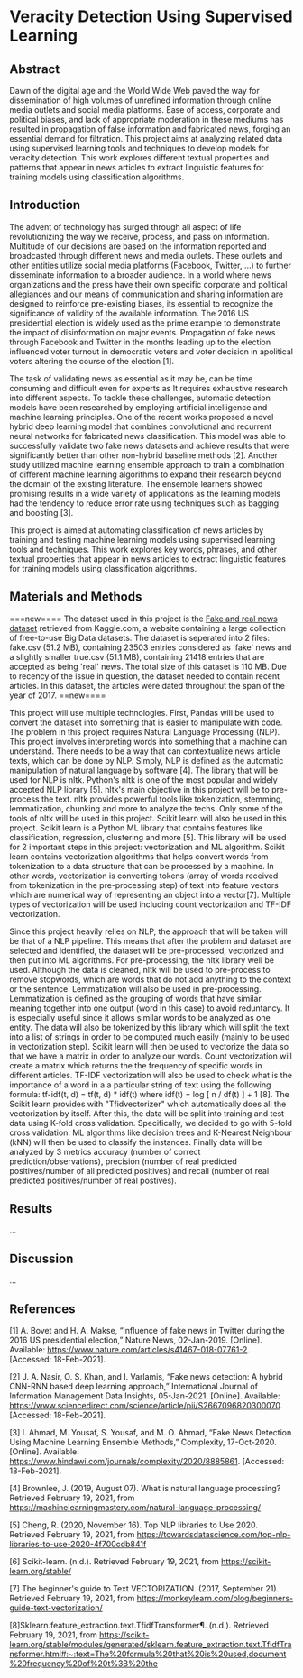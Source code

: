 # Veracity Detection Using Supervised Learning

## Abstract

Dawn of the digital age and the World Wide Web paved the way for dissemination of high volumes of unrefined information through online media outlets and social media platforms. Ease of access, corporate and political biases, and lack of appropriate moderation in these mediums has resulted in propagation of false information and fabricated news, forging an essential demand for filtration. This project aims at analyzing related data using supervised learning tools and techniques to develop models for veracity detection. This work explores different textual properties and patterns that appear in news articles to extract linguistic features for training models using classification algorithms.

## Introduction

The advent of technology has surged through all aspect of life revolutionizing the way we receive, process, and pass on information. Multitude of our decisions are based on the information reported and broadcasted through different news and media outlets. These outlets and other entities utilize social media platforms (Facebook, Twitter, …) to further disseminate information to a broader audience. In a world where news organizations and the press have their own specific corporate and political allegiances and our means of communication and sharing information are designed to reinforce pre-existing biases, its essential to recognize the significance of validity of the available information. The 2016 US presidential election is widely used as the prime example to demonstrate the impact of disinformation on major events. Propagation of fake news through Facebook and Twitter in the months leading up to the election influenced voter turnout in democratic voters and voter decision in apolitical voters altering the course of the election [1].

The task of validating news as essential as it may be, can be time consuming and difficult even for experts as It requires exhaustive research into different aspects. To tackle these challenges, automatic detection models have been researched by employing artificial intelligence and machine learning principles. One of the recent works proposed a novel hybrid deep learning model that combines convolutional and recurrent neural networks for fabricated news classification. This model was able to successfully validate two fake news datasets and achieve results that were significantly better than other non-hybrid baseline methods [2]. Another study utilized machine learning ensemble approach to train a combination of different machine learning algorithms to expand their research beyond the domain of the existing literature. The ensemble learners showed promising results in a wide variety of applications as the learning models had the tendency to reduce error rate using techniques such as bagging and boosting [3].

This project is aimed at automating classification of news articles by training and testing machine learning models using supervised learning tools and techniques. This work explores key words, phrases, and other textual properties that appear in news articles to extract linguistic features for training models using classification algorithms.

## Materials and Methods

===new====
The dataset used in this project is the [Fake and real news dataset](https://www.kaggle.com/clmentbisaillon/fake-and-real-news-dataset?select=True.csv) retrieved from Kaggle.com, a website containing a large collection of free-to-use Big Data datasets. The dataset is seperated into 2 files: fake.csv (51.2 MB), containing 23503 entries considered as 'fake' news and a slightly smaller true.csv (51.1 MB), containing 21418 entries that are accepted as being 'real' news. The total size of this dataset is 110 MB. Due to recency of the issue in question, the dataset needed to contain recent articles. In this dataset, the articles were dated throughout the span of the year of 2017. 
==new====

This project will use multiple technologies. First, Pandas will be used to convert the dataset into something that is easier to manipulate with code. The problem in this project requires Natural Language Processing (NLP). This project involves interpreting words into something that a machine can understand. There needs to be a way that can contextualize news article texts,  which can be done by NLP. Simply, NLP is defined as the automatic manipulation of natural language by software [4]. The library that will be used for NLP is nltk. Python's nltk is one of the most popular and widely accepted NLP library [5]. nltk's main objective in this project will be to pre-process the text. nltk provides powerful tools like tokenization, stemming, lemmatization, chunking and more to analyze the techs. Only some of the tools of nltk will be used in this project. Scikit learn will also be used in this project. Scikit learn is a Python ML library that contains features like classification, regression, clustering and more [5]. This library will be used for 2 important steps in this project: vectorization and ML algorithm.  Scikit learn contains  vectorization algorithms that helps convert words from tokenization to a data structure that can be processed by a machine. In other words, vectorization is converting tokens (array of words received from tokenization in the pre-processing step) of text into feature vectors which are numerical way of representing an object into a vector[7]. Multiple types of vectorization will be used including count vectorization and TF-IDF vectorization.

Since this project heavily relies on NLP, the approach that will be taken will be that of a NLP pipeline. This means that after the problem and dataset are selected and identified, the dataset will be pre-processed, vectorized and then put into ML algorithms. For pre-processing, the nltk library well be used. Although the data is cleaned, nltk will be used to pre-process to remove stopwords, which are words that do not add anything to the context or the sentence. Lemmatization will also be used in pre-processing. Lemmatization is defined as the grouping of words that have similar meaning together into one output (word in this case) to avoid reduntancy. It is especially useful since it allows similar words to be analyzed as one entity.  The data will also be tokenized by this library which will split the text into a list of strings in order to be computed much easily (mainly to be used in vectorization step). Scikit learn will then be used to vectorize the data so that we have a matrix in order to analyze our words. Count vectorization will create a matrix which returns the  the frequency of specific words in different articles. TF-IDF vectorization will also be used to check what is the importance of a word in a a particular string of text using the following formula:  tf-idf(t, d) = tf(t, d) * idf(t) where  idf(t) = log [ n / df(t) ] + 1 [8]. The Scikit learn provides with "Tfidvectorizer" which automatically does all the vectorization by itself. After this, the data will be split into training and test data using K-fold cross validation. Specifically, we decided to go with 5-fold cross validation. ML algorithms like decision trees and K-Nearest Neighbour (kNN) will then be used to classify the instances. Finally data will be analyzed by 3 metrics accuracy (number of correct prediction/observations), precision (number of real predicted positives/number of all predicted positives) and recall (number of real predicted positives/number of real postives).

## Results

...

## Discussion

...

## References

[1] A. Bovet and H. A. Makse, “Influence of fake news in Twitter during the 2016 US presidential election,” Nature News, 02-Jan-2019. [Online]. Available: <https://www.nature.com/articles/s41467-018-07761-2>. [Accessed: 18-Feb-2021].

[2] J. A. Nasir, O. S. Khan, and I. Varlamis, “Fake news detection: A hybrid CNN-RNN based deep learning approach,” International Journal of Information Management Data Insights, 05-Jan-2021. [Online]. Available: <https://www.sciencedirect.com/science/article/pii/S2667096820300070>. [Accessed: 18-Feb-2021].

[3] I. Ahmad, M. Yousaf, S. Yousaf, and M. O. Ahmad, “Fake News Detection Using Machine Learning Ensemble Methods,” Complexity, 17-Oct-2020. [Online]. Available: <https://www.hindawi.com/journals/complexity/2020/8885861>. [Accessed: 18-Feb-2021].

[4] Brownlee, J. (2019, August 07). What is natural language processing? Retrieved February 19, 2021, from <https://machinelearningmastery.com/natural-language-processing/>

[5] Cheng, R. (2020, November 16). Top NLP libraries to Use 2020. Retrieved February 19, 2021, from <https://towardsdatascience.com/top-nlp-libraries-to-use-2020-4f700cdb841f>

[6] Scikit-learn. (n.d.). Retrieved February 19, 2021, from <https://scikit-learn.org/stable/>

[7] The beginner's guide to Text VECTORIZATION. (2017, September 21). Retrieved February 19, 2021, from <https://monkeylearn.com/blog/beginners-guide-text-vectorization/>

[8]Sklearn.feature_extraction.text.TfidfTransformer¶. (n.d.). Retrieved February 19, 2021, from <https://scikit-learn.org/stable/modules/generated/sklearn.feature_extraction.text.TfidfTransformer.html#:~:text=The%20formula%20that%20is%20used,document%20frequency%20of%20t%3B%20the>
